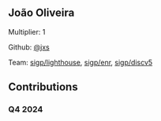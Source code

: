 
## João Oliveira
Multiplier: 1

Github: [@jxs](https://github.com/jxs)

Team: [sigp/lighthouse](https://github.com/sigp/lighthouse/pulls?q=author%3Ajxs), [sigp/enr](https://github.com/sigp/enr/pulls?q=author%3Ajxs), [sigp/discv5](https://github.com/sigp/discv5/pulls?q=author%3Ajxs)

## Contributions

### Q4 2024

